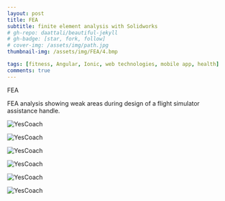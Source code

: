 ```yaml
---
layout: post
title: FEA
subtitle: finite element analysis with Solidworks 
# gh-repo: daattali/beautiful-jekyll
# gh-badge: [star, fork, follow]
# cover-img: /assets/img/path.jpg
thumbnail-img: /assets/img/FEA/4.bmp

tags: [fitness, Angular, Ionic, web technologies, mobile app, health]
comments: true
---
```

FEA

FEA analysis showing weak areas during design of a flight simulator assistance handle.  

![YesCoach](/assets/img/FEA/0.bmp)

![YesCoach](/assets/img/FEA/1.bmp)

![YesCoach](/assets/img/FEA/2.bmp)

![YesCoach](/assets/img/FEA/3.bmp)

![YesCoach](/assets/img/FEA/4.bmp)

![YesCoach](/assets/img/FEA/5.bmp)
